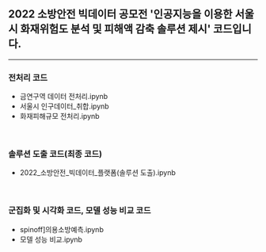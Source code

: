
## 2022 소방안전 빅데이터 공모전 '인공지능을 이용한 서울시 화재위험도 분석 및 피해액 감축 솔루션 제시' 코드입니다.
--------------------------------------------
### 전처리 코드
- 금연구역 데이터 전처리.ipynb
- 서울시 인구데이터_취합.ipynb
- 화재피해규모 전처리.ipynb

</br>

### 솔루션 도출 코드(최종 코드)
- 2022_소방안전_빅데이터_플랫폼(솔루션 도출).ipynb
</br>

### 군집화 및 시각화 코드, 모델 성능 비교 코드
- spinoff]의용소방예측.ipynb
- 모델 성능 비교.ipynb
